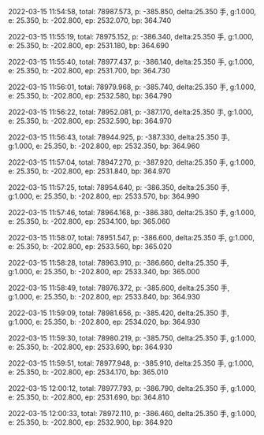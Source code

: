 2022-03-15 11:54:58, total: 78987.573, p: -385.850, delta:25.350 手, g:1.000, e: 25.350, b: -202.800, ep: 2532.070, bp: 364.740

2022-03-15 11:55:19, total: 78975.152, p: -386.340, delta:25.350 手, g:1.000, e: 25.350, b: -202.800, ep: 2531.180, bp: 364.690

2022-03-15 11:55:40, total: 78977.437, p: -386.140, delta:25.350 手, g:1.000, e: 25.350, b: -202.800, ep: 2531.700, bp: 364.730

2022-03-15 11:56:01, total: 78979.968, p: -385.740, delta:25.350 手, g:1.000, e: 25.350, b: -202.800, ep: 2532.580, bp: 364.790

2022-03-15 11:56:22, total: 78952.081, p: -387.170, delta:25.350 手, g:1.000, e: 25.350, b: -202.800, ep: 2532.590, bp: 364.970

2022-03-15 11:56:43, total: 78944.925, p: -387.330, delta:25.350 手, g:1.000, e: 25.350, b: -202.800, ep: 2532.350, bp: 364.960

2022-03-15 11:57:04, total: 78947.270, p: -387.920, delta:25.350 手, g:1.000, e: 25.350, b: -202.800, ep: 2531.840, bp: 364.970

2022-03-15 11:57:25, total: 78954.640, p: -386.350, delta:25.350 手, g:1.000, e: 25.350, b: -202.800, ep: 2533.570, bp: 364.990

2022-03-15 11:57:46, total: 78964.168, p: -386.380, delta:25.350 手, g:1.000, e: 25.350, b: -202.800, ep: 2534.100, bp: 365.060

2022-03-15 11:58:07, total: 78951.547, p: -386.600, delta:25.350 手, g:1.000, e: 25.350, b: -202.800, ep: 2533.560, bp: 365.020

2022-03-15 11:58:28, total: 78963.910, p: -386.660, delta:25.350 手, g:1.000, e: 25.350, b: -202.800, ep: 2533.340, bp: 365.000

2022-03-15 11:58:49, total: 78976.372, p: -385.600, delta:25.350 手, g:1.000, e: 25.350, b: -202.800, ep: 2533.840, bp: 364.930

2022-03-15 11:59:09, total: 78981.656, p: -385.420, delta:25.350 手, g:1.000, e: 25.350, b: -202.800, ep: 2534.020, bp: 364.930

2022-03-15 11:59:30, total: 78980.219, p: -385.750, delta:25.350 手, g:1.000, e: 25.350, b: -202.800, ep: 2533.690, bp: 364.930

2022-03-15 11:59:51, total: 78977.948, p: -385.910, delta:25.350 手, g:1.000, e: 25.350, b: -202.800, ep: 2534.170, bp: 365.010

2022-03-15 12:00:12, total: 78977.793, p: -386.790, delta:25.350 手, g:1.000, e: 25.350, b: -202.800, ep: 2531.690, bp: 364.810

2022-03-15 12:00:33, total: 78972.110, p: -386.460, delta:25.350 手, g:1.000, e: 25.350, b: -202.800, ep: 2532.900, bp: 364.920